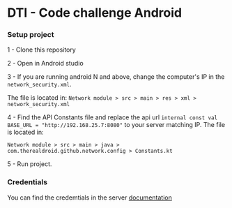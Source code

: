 # DTI - Code challenge Android

### Setup project

 1 - Clone this repository

 2 - Open in Android studio

 3 -  If you are running android N and above, change the computer's IP in the `network_security.xml`. 

The file is located in: `Network module > src > main > res > xml > network_security.xml`

4 - Find the API Constants file and replace the api url `internal const val BASE_URL = "http://192.168.25.7:8080"` to your server matching IP.
The file is located in: 

`Network module > src > main > java > com.therealdroid.github.network.config > Constants.kt`

5 - Run project.


### Credentials
You can find the credemtials in the server [documentation](https://github.com/therealandroid/dti-server/blob/master/README.md#todo)
